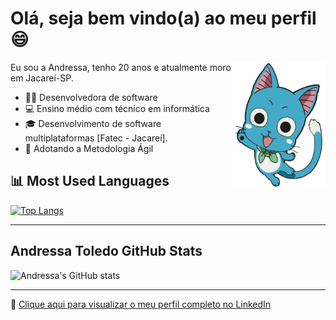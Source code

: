 
# Olá, seja bem vindo(a) ao meu perfil 😄

<img align="right" width="150" height="200" src="https://github.com/andressatoledo/perfil/blob/main/imagens/blueperfil.png">


Eu sou a Andressa, tenho 20 anos e atualmente moro em Jacareí-SP.

- 👩‍💻 Desenvolvedora de software
- 💻 Ensino médio com técnico em informática
- 🎓 Desenvolvimento de software multiplataformas [Fatec - Jacareí].
- 🎯 Adotando a Metodologia Ágil


## 📊 Most Used Languages

[![Top Langs](https://github-readme-stats.vercel.app/api/top-langs/?username=andressatoledo&layout=compact)](https://github.com/anuraghazra/github-readme-stats)

---

## Andressa Toledo GitHub Stats

![Andressa's GitHub stats](https://github-readme-stats.vercel.app/api?username=andressatoledo&show_icons=true&theme=radical)

---

🔗 [Clique aqui para visualizar o meu perfil completo no LinkedIn](https://www.linkedin.com/in/andressa-toledo/)
